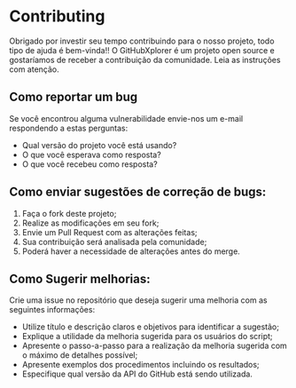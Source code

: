 # Contributing 
Obrigado por investir seu tempo contribuindo para o nosso projeto, todo tipo de ajuda é bem-vinda!!
O GitHubXplorer é um projeto open source e gostaríamos de receber a contribuição da comunidade.
Leia as instruções com atenção.

## Como reportar um bug
Se você encontrou alguma vulnerabilidade envie-nos um e-mail respondendo a estas perguntas:
  * Qual versão do projeto você está usando?
  * O que você esperava como resposta?
  * O que você recebeu como resposta?

## Como enviar sugestões de correção de bugs:
1. Faça o fork deste projeto;
2. Realize as modificações em seu fork;
3. Envie um Pull Request com as alterações feitas;
4. Sua contribuição será analisada pela comunidade;
5. Poderá haver a necessidade de alterações antes do merge.

## Como Sugerir melhorias:
Crie uma issue no repositório que deseja sugerir uma melhoria com as seguintes informações:
* Utilize título e descrição claros e objetivos para identificar a sugestão;
* Explique a utilidade da melhoria sugerida para os usuários do script;
* Apresente o passo-a-passo para a realização da melhoria sugerida com o máximo de detalhes possível;
* Apresente exemplos dos procedimentos incluindo os resultados;
* Especifique qual versão da API do GitHub está sendo utilizada.
